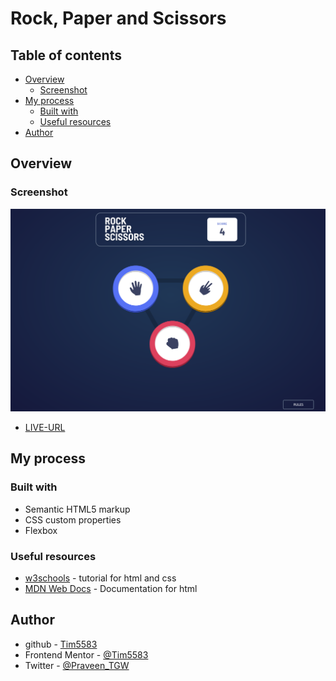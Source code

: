# Rock, Paper and Scissors

## Table of contents

- [Overview](#overview)
  - [Screenshot](#screenshot)
- [My process](#my-process)
  - [Built with](#built-with)
  - [Useful resources](#useful-resources)
- [Author](#author)

## Overview

### Screenshot

![the screenshot](./Screenshot.png)
- [LIVE-URL](https://gwtpraveen.github.io/rock-paper-scissor/)

## My process

### Built with

- Semantic HTML5 markup
- CSS custom properties
- Flexbox

### Useful resources

- [w3schools](https://www.w3schools.com/) - tutorial for html and css
- [MDN Web Docs](https://developer.mozilla.org/en-US/docs/Web/HTML) - Documentation for html

## Author

- github - [Tim5583](https://github.com/Tim5583)
- Frontend Mentor - [@Tim5583](https://www.frontendmentor.io/profile/Tim5583)
- Twitter - [@Praveen_TGW](https://twitter.com/Praveen_TGW)
